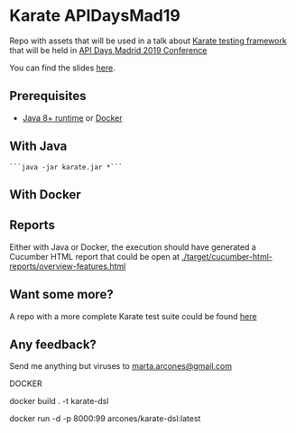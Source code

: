 # Karate APIDaysMad19

Repo with assets that will be used in a talk about [Karate testing framework](https://github.com/intuit/karate) that will be held in [API Days Madrid 2019 Conference](http://apidaysmad.apiaddicts.org/)

You can find the slides [here](https://bit.ly/apidays-karate-slides).

## Prerequisites
 - [Java 8+ runtime](https://java.com/en/download/manual.jsp) or [Docker](https://docs.docker.com/install/)


## With Java
	```java -jar karate.jar *```
## With Docker

## Reports
Either with Java or Docker, the execution should have generated a Cucumber HTML report that could be open at [./target/cucumber-html-reports/overview-features.html](./target/cucumber-html-reports/overview-features.html)

## Want some more? 
A repo with a more complete Karate test suite could be found [here](https://github.com/arcones/karate-meetup)

## Any feedback?
Send me anything but viruses to marta.arcones@gmail.com



DOCKER

docker build . -t karate-dsl

docker run -d -p 8000:99 arcones/karate-dsl:latest
